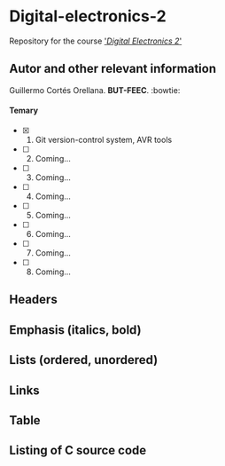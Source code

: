 # Digital-electronics-2
Repository for the course ['*Digital Electronics 2*'](https://moodle.vutbr.cz/course/view.php?id=229631)

## Autor and other relevant information
Guillermo Cortés Orellana. **BUT-FEEC**.
:bowtie:

#### Temary 
- [x] 1. Git version-control system, AVR tools
- [ ] 2. Coming...
- [ ] 3. Coming...
- [ ] 4. Coming...
- [ ] 5. Coming...
- [ ] 6. Coming...
- [ ] 7. Coming...
- [ ] 8. Coming...

## Headers
## Emphasis (italics, bold)
## Lists (ordered, unordered)
## Links
## Table
## Listing of C source code
